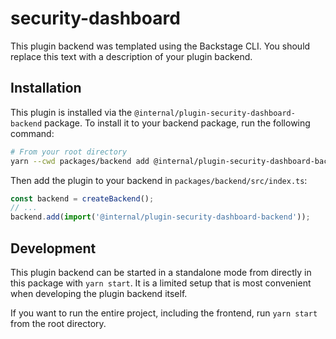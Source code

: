 # security-dashboard

This plugin backend was templated using the Backstage CLI. You should replace this text with a description of your plugin backend.

## Installation

This plugin is installed via the `@internal/plugin-security-dashboard-backend` package. To install it to your backend package, run the following command:

```bash
# From your root directory
yarn --cwd packages/backend add @internal/plugin-security-dashboard-backend
```

Then add the plugin to your backend in `packages/backend/src/index.ts`:

```ts
const backend = createBackend();
// ...
backend.add(import('@internal/plugin-security-dashboard-backend'));
```

## Development

This plugin backend can be started in a standalone mode from directly in this
package with `yarn start`. It is a limited setup that is most convenient when
developing the plugin backend itself.

If you want to run the entire project, including the frontend, run `yarn start` from the root directory.
